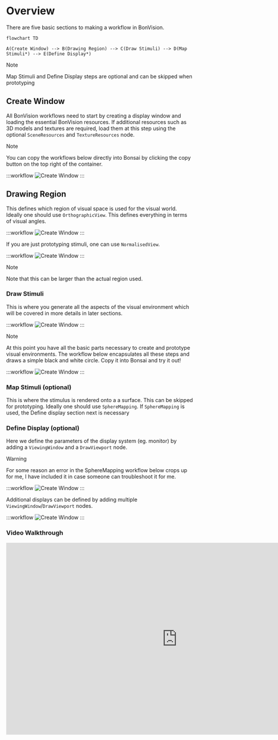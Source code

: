 # Overview

There are five basic sections to making a workflow in BonVision. 

```mermaid
flowchart TD

A(Create Window) --> B(Drawing Region) --> C(Draw Stimuli) --> D(Map Stimuli*) --> E(Define Display*)
```

> [!NOTE]
> Map Stimuli and Define Display steps are optional and can be skipped when prototyping

## Create Window

All BonVision workflows need to start by creating a display window and loading the essential BonVision resources. If additional resources
such as 3D models and textures are required, load them at this step using the optional `SceneResources` and `TextureResources` node.

> [!NOTE]
> You can copy the workflows below directly into Bonsai by clicking the copy button on the top right of the container.

:::workflow
![Create Window](../workflows/overview-create-window.bonsai)
:::

## Drawing Region

This defines which region of visual space is used for the visual world.
Ideally one should use `OrthographicView`. This defines everything in terms of visual angles.

:::workflow
![Create Window](../workflows/overview-orthographic.bonsai)
:::

If you are just prototyping stimuli, one can use `NormalisedView`.

:::workflow
![Create Window](../workflows/overview-normalized.bonsai)
:::

> [!NOTE]
> Note that this can be larger than the actual region used. 

### Draw Stimuli

This is where you generate all the aspects of the visual environment which will be covered in more details in later sections.

:::workflow
![Create Window](../workflows/overview-draw-stimuli.bonsai)
:::

> [!NOTE]
> At this point you have all the basic parts necessary to create and prototype visual environments. The workflow below encapsulates all these steps and draws a simple black and white circle. 
> Copy it into Bonsai and try it out!

:::workflow
![Create Window](../workflows/overview-draw-circle.bonsai)
:::

### Map Stimuli (optional)

This is where the stimulus is rendered onto a a surface. This can be skipped for prototyping. Ideally one should use `SphereMapping`. 
If `SphereMapping` is used, the Define display section next is necessary


### Define Display (optional)

Here we define the parameters of the display system (eg. monitor) by adding a `ViewingWindow` and a `DrawViewport` node.

> [!Warning]
> For some reason an error in the SphereMapping workflow below crops up for me, I have included it in case someone can troubleshoot it for me.

:::workflow
![Create Window](../workflows/overview-sphere-map-doesntwork.bonsai)
:::

Additional displays can be defined by adding multiple `ViewingWindow`/`DrawViewport` nodes.

:::workflow
![Create Window](../workflows/overview-multiple-displays.bonsai)
:::


### Video Walkthrough

<iframe width="919" height="517" src="https://www.youtube.com/embed/x-J6kIZvOwA" title="BonVision quick tips: Making your first BonVision workflow" frameborder="0" allow="accelerometer; autoplay; clipboard-write; encrypted-media; gyroscope; picture-in-picture; web-share" referrerpolicy="strict-origin-when-cross-origin" allowfullscreen></iframe>